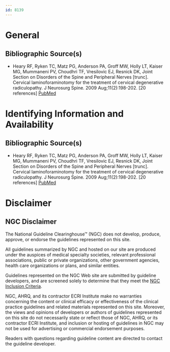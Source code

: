 ```yaml
---
id: 8139
---
```


# General

## Bibliographic Source(s)

- Heary RF, Ryken TC, Matz PG, Anderson PA, Groff MW, Holly LT, Kaiser MG, Mummaneni PV, Choudhri TF, Vresilovic EJ, Resnick DK, Joint Section on Disorders of the Spine and Peripheral Nerves [trunc]. Cervical laminoforaminotomy for the treatment of cervical degenerative radiculopathy. J Neurosurg Spine. 2009 Aug;11(2):198-202. [20 references] [ PubMed ](http://www.ncbi.nlm.nih.gov/entrez/query.fcgi?cmd=Retrieve&db=pubmed&dopt=Abstract&list_uids=19769499)

# Identifying Information and Availability

## Bibliographic Source(s)

- Heary RF, Ryken TC, Matz PG, Anderson PA, Groff MW, Holly LT, Kaiser MG, Mummaneni PV, Choudhri TF, Vresilovic EJ, Resnick DK, Joint Section on Disorders of the Spine and Peripheral Nerves [trunc]. Cervical laminoforaminotomy for the treatment of cervical degenerative radiculopathy. J Neurosurg Spine. 2009 Aug;11(2):198-202. [20 references] [ PubMed ](http://www.ncbi.nlm.nih.gov/entrez/query.fcgi?cmd=Retrieve&db=pubmed&dopt=Abstract&list_uids=19769499)

# Disclaimer

## NGC Disclaimer

The National Guideline Clearinghouse™ (NGC) does not develop, produce, approve, or endorse the guidelines represented on this site.

All guidelines summarized by NGC and hosted on our site are produced under the auspices of medical specialty societies, relevant professional associations, public or private organizations, other government agencies, health care organizations or plans, and similar entities.

Guidelines represented on the NGC Web site are submitted by guideline developers, and are screened solely to determine that they meet the [NGC Inclusion Criteria](/help-and-about/summaries/inclusion-criteria).

NGC, AHRQ, and its contractor ECRI Institute make no warranties concerning the content or clinical efficacy or effectiveness of the clinical practice guidelines and related materials represented on this site. Moreover, the views and opinions of developers or authors of guidelines represented on this site do not necessarily state or reflect those of NGC, AHRQ, or its contractor ECRI Institute, and inclusion or hosting of guidelines in NGC may not be used for advertising or commercial endorsement purposes.

Readers with questions regarding guideline content are directed to contact the guideline developer.

